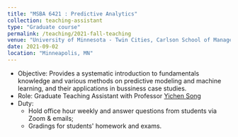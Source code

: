 ```yaml
---
title: "MSBA 6421 : Predictive Analytics"
collection: teaching-assistant
type: "Graduate course"
permalink: /teaching/2021-fall-teaching
venue: "University of Minnesota - Twin Cities, Carlson School of Management"
date: 2021-09-02
location: "Minneapolis, MN"
---
```


- Objective: Provides a systematic introduction to fundamentals knowledge and various methods on predictive modeling and machine learning, and their applications in bussiness case studies.
- Role: Graduate Teaching Assistant with Professor [Yichen Song](https://carlsonschool.umn.edu/faculty/yicheng-song)
- Duty:
	- Hold office hour weekly and answer questions from students via Zoom & emails;
	- Gradings for students' homework and exams.